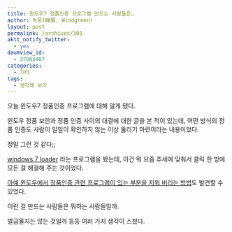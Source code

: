 ```yaml
---
title: 윈도우7 정품인증 프로그램 만드는 사람들은…
author: 녹풍(綠風, Windgreen)
layout: post
permalink: /archives/305
aktt_notify_twitter:
  - yes
daumview_id:
  - 37063407
categories:
  - 기타
tags:
  - 생각해 보기
---
```

오늘 윈도우7 정품인증 프로그램에 대해 알게 됐다.

윈도우 정품 보안과 정품 인증 사이의 대결에 대한 글을 본 적이 있는데, 어떤 방식의 정품 인증도 사람이 일일이 확인하지 않는 이상 뚫리기 마련이라는 내용이었다.

정말 그런 것 같다;;

<a href="http://www.google.co.kr/search?source=ig&hl=ko&rlz=1G1GGLQ_KOKR352&q=windows+7+loader&btnG=Google+%EA%B2%80%EC%83%89&meta=lr%3D" target="_blank">windows 7 loader</a> 라는 프로그램을 봤는데, 이건 뭐 요즘 추세에 맞춰서 클릭 한 방에 모든 걸 해결해 주는 것이었다.

[아예 윈도우에서 정품인증 관련 프로그램이 있는 부분을 지워 버리는 방법][1]도 발견할 수 있었다.

이런 걸 만드는 사람들은 뭐하는 사람들일까.

벌금물지는 않는 것일까 등등 여러 가지 생각이 스쳤다.

 [1]: http://jesus96.tistory.com/127
